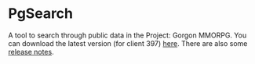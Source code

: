 # PgSearch

A tool to search through public data in the Project: Gorgon MMORPG. You can download the latest version (for client 397) [here](https://github.com/dlebansais/PgSearch-Disclosed/releases/download/v1.1.397.665/PgSearch.exe).
There are also some [release notes](https://github.com/dlebansais/PgSearch-Disclosed/blob/master/ReleaseNotes.md).
